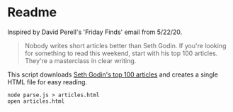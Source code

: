 # Readme

Inspired by David Perell's 'Friday Finds' email from 5/22/20.

> Nobody writes short articles better than Seth Godin. If you're looking for something to read this weekend, start with his top 100 articles. They're a masterclass in clear writing.

 This script downloads [Seth Godin's top 100 articles](https://seths.blog/top-100/) and creates a single HTML file for easy reading.

```
node parse.js > articles.html
open articles.html
```